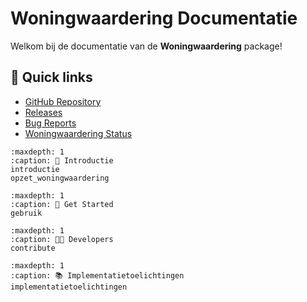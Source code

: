 # Woningwaardering Documentatie

Welkom bij de documentatie van de **Woningwaardering** package!

## 🔗 Quick links

* [GitHub Repository](https://github.com/woonstadrotterdam/woningwaardering)
* [Releases](https://github.com/woonstadrotterdam/woningwaardering/releases)
* [Bug Reports](https://github.com/woonstadrotterdam/woningwaardering/issues)
* [Woningwaardering Status](https://woningwaardering.readthedocs.io/nl/latest/README_link.html)

```{toctree}
:maxdepth: 1
:caption: 🤝 Introductie
introductie
opzet_woningwaardering
```

```{toctree}
:maxdepth: 1
:caption: 🚀 Get Started
gebruik
```

```{toctree}
:maxdepth: 1
:caption: 🧑‍🚀 Developers
contribute
```

```{toctree}
:maxdepth: 1
:caption: 📚 Implementatietoelichtingen
implementatietoelichtingen
```

```{include} introductie.md
```
